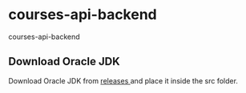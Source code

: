 # courses-api-backend
courses-api-backend

## Download Oracle JDK

Download Oracle JDK from <a href="https://github.com/bsahil10/coursesapi/releases/tag/Download"> releases </a> and place it inside the src folder.
